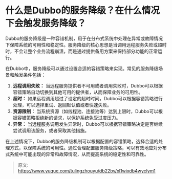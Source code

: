 # 什么是Dubbo的服务降级？在什么情况下会触发服务降级？

Dubbo的服务降级是一种容错机制，用于在分布式系统中处理在异常或故障情况下保障系统的可用性和稳定性。服务降级的核心思想是当调用远程服务失败或超时时，不会让整个业务流程崩溃，而是通过提供备用方案来保持部分功能的正常运行。



在Dubbo中，服务降级可以通过设置合适的容错策略来实现。常见的服务降级场景和触发条件包括：

1.  **远程调用失败：** 当远程服务提供者不可用或者调用失败时，Dubbo可以根据容错策略自动切换到其他可用的提供者，从而保障业务的可用性。 
2.  **超时：** 如果远程调用超过了设定的超时时间，Dubbo可以根据容错策略进行处理，可以选择重试、返回默认值或者快速失败。 
3.  **资源限制：** 当系统资源（如线程池、连接池等）达到上限时，Dubbo可以根据容错策略拒绝新的请求，以保护系统免受过度压力。 
4.  **异常：** 当远程服务调用发生异常时，Dubbo可以根据容错策略决定是否继续尝试调用该服务，或者采取其他措施。 



在上述情况下，Dubbo的服务降级机制可以根据配置的容错策略，选择合适的处理方式，以保障系统的可用性。通过合理配置服务降级策略，可以有效地应对分布式系统中可能出现的异常和故障情况，从而提高系统的稳定性和可靠性。



> 原文: <https://www.yuque.com/tulingzhouyu/db22bv/xl1wixdb4wyclym1>
